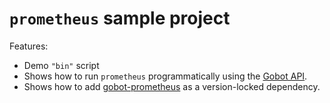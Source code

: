 # `prometheus` sample project

Features:

- Demo `"bin"` script
- Shows how to run `prometheus` programmatically using the [Gobot API](https://github.com/benallfree/gobot/tree/v1.0.0-alpha.37/docs/readme.md).
- Shows how to add [gobot-prometheus](https://www.npmjs.com/package/gobot-prometheus) as a version-locked dependency.
